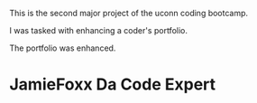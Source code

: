 
This is the second major project of the uconn coding bootcamp.

I was tasked with enhancing a coder's portfolio.

The portfolio was enhanced.


# JamieFoxx Da Code Expert
